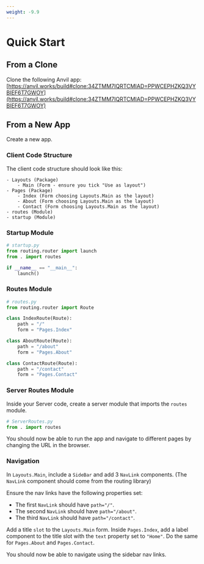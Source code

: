 ```yaml
---
weight: -9.9
---
```


# Quick Start

## From a Clone

Clone the following Anvil app: [https://anvil.works/build#clone:34ZTMM7IQRTCMIAD=PPWCEPHZKQ3VYBIEF6T7GWOY](https://anvil.works/build#clone:34ZTMM7IQRTCMIAD=PPWCEPHZKQ3VYBIEF6T7GWOY)

## From a New App

Create a new app.

### Client Code Structure

The client code structure should look like this:

```
- Layouts (Package)
    - Main (Form - ensure you tick "Use as layout")
- Pages (Package)
    - Index (Form choosing Layouts.Main as the layout)
    - About (Form choosing Layouts.Main as the layout)
    - Contact (Form choosing Layouts.Main as the layout)
- routes (Module)
- startup (Module)
```

### Startup Module

```python
# startup.py
from routing.router import launch
from . import routes

if __name__ == "__main__":
    launch()
```

### Routes Module

```python
# routes.py
from routing.router import Route

class IndexRoute(Route):
    path = "/"
    form = "Pages.Index"

class AboutRoute(Route):
    path = "/about"
    form = "Pages.About"

class ContactRoute(Route):
    path = "/contact"
    form = "Pages.Contact"
```

### Server Routes Module

Inside your Server code, create a server module that imports the `routes` module.

```python
# ServerRoutes.py
from . import routes
```

You should now be able to run the app and navigate to different pages by changing the URL in the browser.

### Navigation

In `Layouts.Main`, include a `SideBar` and add 3 `NavLink` components.
(The `NavLink` component should come from the routing library)

Ensure the nav links have the following properties set:

-   The first `NavLink` should have `path="/"`.
-   The second `NavLink` should have `path="/about"`.
-   The third `NavLink` should have `path="/contact"`.

Add a title `slot` to the `Layouts.Main` form. Inside `Pages.Index`, add a label component to the title slot with the `text` property set to `"Home"`. Do the same for `Pages.About` and `Pages.Contact`.

You should now be able to navigate using the sidebar nav links.

